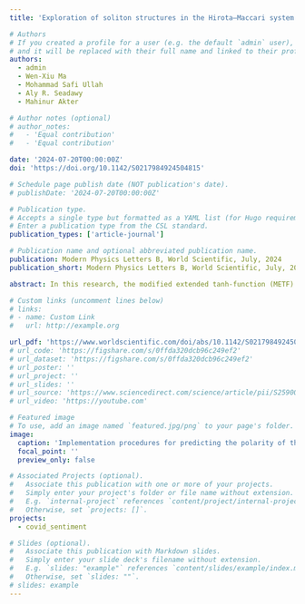 ```yaml
---
title: 'Exploration of soliton structures in the Hirota–Maccari system with stability analysis'

# Authors
# If you created a profile for a user (e.g. the default `admin` user), write the username (folder name) here
# and it will be replaced with their full name and linked to their profile.
authors:
  - admin
  - Wen-Xiu Ma
  - Mohammad Safi Ullah
  - Aly R. Seadawy
  - Mahinur Akter

# Author notes (optional)
# author_notes:
#   - 'Equal contribution'
#   - 'Equal contribution'

date: '2024-07-20T00:00:00Z'
doi: 'https://doi.org/10.1142/S0217984924504815'

# Schedule page publish date (NOT publication's date).
# publishDate: '2024-07-20T00:00:00Z'

# Publication type.
# Accepts a single type but formatted as a YAML list (for Hugo requirements).
# Enter a publication type from the CSL standard.
publication_types: ['article-journal']

# Publication name and optional abbreviated publication name.
publication: Modern Physics Letters B, World Scientific, July, 2024
publication_short: Modern Physics Letters B, World Scientific, July, 2024

abstract: In this research, the modified extended tanh-function (METF) and the extended Jacobi elliptic function expansion (EJEFE) techniques are used to investigate the generation and detection of soliton structures in the Hirota–Maccari (HM) model. Consequently, we obtain soliton solutions with advanced structures, including singular bright soliton, dark soliton, periodic waves, breather waves, periodic breather waves, and multiple bright and dark breather waves. In addition, a lump-type breather wave is also included in the presented solutions. Stability analysis of the obtained solutions is addressed by employing the Hamiltonian technique. 3D surfaces and 2D visuals of the outcomes are represented with the help of a computer application. These findings contribute to understanding nonlinear wave phenomena with potential applications in optics, fluid dynamics, and plasma physics.

# Custom links (uncomment lines below)
# links:
# - name: Custom Link
#   url: http://example.org

url_pdf: 'https://www.worldscientific.com/doi/abs/10.1142/S0217984924504815'
# url_code: 'https://figshare.com/s/0ffda320dcb96c249ef2'
# url_dataset: 'https://figshare.com/s/0ffda320dcb96c249ef2'
# url_poster: ''
# url_project: ''
# url_slides: ''
# url_source: 'https://www.sciencedirect.com/science/article/pii/S2590005622000534'
# url_video: 'https://youtube.com'

# Featured image
# To use, add an image named `featured.jpg/png` to your page's folder.
image:
  caption: 'Implementation procedures for predicting the polarity of the statements'
  focal_point: ''
  preview_only: false

# Associated Projects (optional).
#   Associate this publication with one or more of your projects.
#   Simply enter your project's folder or file name without extension.
#   E.g. `internal-project` references `content/project/internal-project/index.md`.
#   Otherwise, set `projects: []`.
projects:
  - covid_sentiment

# Slides (optional).
#   Associate this publication with Markdown slides.
#   Simply enter your slide deck's filename without extension.
#   E.g. `slides: "example"` references `content/slides/example/index.md`.
#   Otherwise, set `slides: ""`.
# slides: example
---
```


<!-- {{% callout note %}}
Click the _Cite_ button above to demo the feature to enable visitors to import publication metadata into their reference management software.
{{% /callout %}}

{{% callout note %}}
Create your slides in Markdown - click the _Slides_ button to check out the example.
{{% /callout %}}

Add the publication's **full text** or **supplementary notes** here. You can use rich formatting such as including [code, math, and images](https://wowchemy.com/docs/content/writing-markdown-latex/). -->
